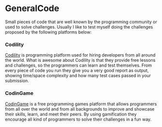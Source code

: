 # GeneralCode
Small pieces of code that are well known by the programming community or used to solve challenges. Usually I like to test myself doing the challenges proposed by the following platforms below:

### Codility
[Codility] is programming platform used for hiring developers from all around the world. What is awesome about Codility is that they provide free lessons and challenges, so the programmers can learn and test themselves. From every piece of code you run they give you a very good report as output, showing time/space complexity and how many test cases passed in your submission.

### CodinGame
[CodinGame] is a free programming games platform that allows programmers from all over the world and from all backgrounds to improve and showcase their skills, learn, and meet their peers. By using gamification they encourage all kind of programmers to solve their challenges in a fun way.

[Codility]: <https://codility.com/>
[CodinGame]: <https://www.codingame.com/>